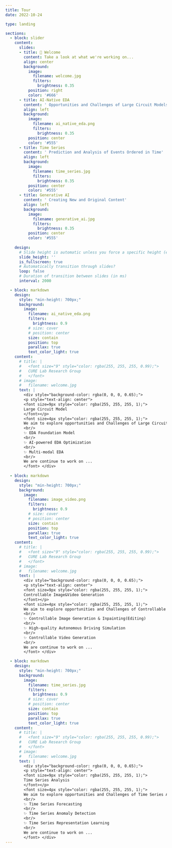 ```yaml
---
title: Tour
date: 2022-10-24

type: landing

sections:
  - block: slider
    content:
      slides:
      - title: 👋 Welcome
        content: Take a look at what we're working on...
        align: center
        background:
          image:
            filename: welcome.jpg
            filters:
              brightness: 0.35
          position: right
          color: '#666'
      - title: AI-Native EDA
        content: ' Opportunities and Challenges of Large Circuit Models'
        align: left
        background:
          image:
            filename: ai_native_eda.png
            filters:
              brightness: 0.35
          position: center
          color: '#555'
      - title: Time Series
        content: ' Prediction and Analysis of Events Ordered in Time'
        align: left
        background:
          image:
            filename: time_series.jpg
            filters:
              brightness: 0.35
          position: center
          color: '#555'
      - title: Generative AI
        content: ' Creating New and Original Content'
        align: left
        background:
          image:
            filename: generative_ai.jpg
            filters:
              brightness: 0.35
          position: center
          color: '#555'
      
    design:
      # Slide height is automatic unless you force a specific height (e.g. '400px')
      slide_height: ''
      is_fullscreen: true
      # Automatically transition through slides?
      loop: false
      # Duration of transition between slides (in ms)
      interval: 2000

  - block: markdown
    design:
      style: "min-height: 700px;"
      background:
        image:
          filename: ai_native_eda.png
          filters:
            brightness: 0.9
          # size: cover
          # position: center
          size: contain
          position: top
          parallax: true
          text_color_light: true
    content:
      # title: |
      #   <font size="9" style="color: rgba(255, 255, 255, 0.99);">
      #   CURE Lab Research Group
      #   </font>
      # image:
      #   filename: welcome.jpg
      text: |
        <div style="background-color: rgba(0, 0, 0, 0.65);">
        <p style="text-align: center">
        <font size=9px style="color: rgba(255, 255, 255, 1);">
        Large Circuit Model
        </font></p>
        <font size=4px style="color: rgba(255, 255, 255, 1);">
        We aim to explore opportunities and Challenges of Large Circuit Models in several espects:
        <br/>
        ✨ EDA Foundation Model
        <br/>
        ✨ AI-powered EDA Optimization
        <br/>
        ✨ Multi-modal EDA
        <br/>
        We are continue to work on ...
        </font> </div>
  
  - block: markdown
    design:
      style: "min-height: 700px;"
      background:
        image:
          filename: image_video.png
          filters:
            brightness: 0.9
          # size: cover
          # position: center
          size: contain
          position: top
          parallax: true
          text_color_light: true
    content:
      # title: |
      #   <font size="9" style="color: rgba(255, 255, 255, 0.99);">
      #   CURE Lab Research Group
      #   </font>
      # image:
      #   filename: welcome.jpg
      text: |
        <div style="background-color: rgba(0, 0, 0, 0.65);">
        <p style="text-align: center">
        <font size=9px style="color: rgba(255, 255, 255, 1);">
        Controllable Image&Video Generation
        </font></p>
        <font size=4px style="color: rgba(255, 255, 255, 1);">
        We aim to explore opportunities and Challenges of Controllable Image & Video Generation in several espects:
        <br/>
        ✨ Controllable Image Generation & Inpainting(Editing)
        <br/>
        ✨ High-quality Autonomous Driving Simulation
        <br/>
        ✨ Controllable Video Generation
        <br/>
        We are continue to work on ...
        </font> </div>

  - block: markdown
    design:
      style: "min-height: 700px;"
      background:
        image:
          filename: time_series.jpg
          filters:
            brightness: 0.9
          # size: cover
          # position: center
          size: contain
          position: top
          parallax: true
          text_color_light: true
    content:
      # title: |
      #   <font size="9" style="color: rgba(255, 255, 255, 0.99);">
      #   CURE Lab Research Group
      #   </font>
      # image:
      #   filename: welcome.jpg
      text: |
        <div style="background-color: rgba(0, 0, 0, 0.65);">
        <p style="text-align: center">
        <font size=9px style="color: rgba(255, 255, 255, 1);">
        Time Series Analysis
        </font></p>
        <font size=4px style="color: rgba(255, 255, 255, 1);">
        We aim to explore opportunities and Challenges of Time Series Analysis in several espects:
        <br/>
        ✨ Time Series Forecasting
        <br/>
        ✨ Time Series Anomaly Detection
        <br/>
        ✨ Time Series Representation Learning
        <br/>
        We are continue to work on ...
        </font> </div>
---
```


